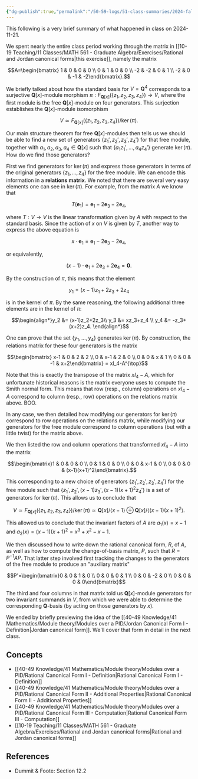 ```yaml
---
{"dg-publish":true,"permalink":"/50-59-logs/51-class-summaries/2024-fall/math-561/2024-11/2024-11-21/","updated":"2024-11-21T12:41:53-08:00"}
---
```


This following is a very brief summary of what happened in class on 2024-11-21.

We spent nearly the entire class period working through the matrix in [[10-19 Teaching/11 Classes/MATH 561 - Graduate Algebra/Exercises/Rational and Jordan canonical forms\|this exercise]], namely the matrix

$$A=\begin{bmatrix} 1 & 0 & 0 & 0 \\ 0 & 1 & 0 & 0 \\ -2 & -2 & 0 & 1 \\ -2 & 0 & -1 & -2\end{bmatrix}.$$

We briefly talked about how the standard basis for $V=\textbf{Q}^4$ corresponds to a surjective $\textbf{Q}[x]$-module morphism $\pi:F_{\textbf{Q}[x]}(\{z_1,z_2,z_3,z_4\})\to V$, where the first module is the free $\textbf{Q}[x]$-module on four generators. This surjection establishes the $\textbf{Q}[x]$-module isomorphism

$$V\simeq F_{\textbf{Q}[x]}(\{z_1,z_2,z_3,z_4\})/\ker(\pi).$$

Our main structure theorem for free $\textbf{Q}[x]$-modules then tells us we should be able to find a new set of generators $\{z_1',z_2',z_3',z_4'\}$ for that free module, together with $a_1, a_2, a_3, a_4\in \textbf{Q}[x]$ such that $\{a_1z_1', \ldots, a_4 z_4'\}$ generate $\ker(\pi)$. How do we find those generators?

First we find generators for $\ker(\pi)$ and express those generators in terms of the original generators $\{z_1,\ldots, z_4\}$ for the free module. We can encode this information in a **relations matrix**. We noted that there are several very easy elements one can see in $\ker(\pi)$. For example, from the matrix $A$ we know that

$$T(\textbf{e}_1) = \textbf{e}_1-2\textbf{e}_3-2\textbf{e}_4,$$

where $T:V\to V$ is the linear transformation given by $A$ with respect to the standard basis. Since the action of $x$ on $V$ is given by $T$, another way to express the above equation is

$$x\cdot \textbf{e}_1 = \textbf{e}_1-2\textbf{e}_3-2\textbf{e}_4,$$

or equivalently,

$$(x-1)\cdot \textbf{e}_1 +2\textbf{e}_3+2\textbf{e}_4 = \textbf{0}.$$

By the construction of $\pi$, this means that the element

$$y_1 = (x-1)z_1+2z_3+2z_4$$

is in the kernel of $\pi$. By the same reasoning, the following additional three elements are in the kernel of $\pi$:

$$\begin{align*}y_2 &= (x-1)z_2+2z_3\\ y_3 &= xz_3+z_4 \\ y_4 &= -z_3+(x+2)z_4. \end{align*}$$

One can prove that the set $\{y_1, \ldots, y_4\}$ generates $\ker(\pi)$. By construction, the relations matrix for these four generators is the matrix

$$\begin{bmatrix} x-1 & 0 & 2 & 2 \\ 0 & x-1 & 2 & 0 \\ 0 & 0 & x & 1 \\ 0 & 0 & -1 & x+2\end{bmatrix} = xI_4-A^{\top}$$

Note that this is exactly the transpose of the matrix $xI_4-A$, which for unfortunate historical reasons is the matrix everyone uses to compute the Smith normal form. This means that row (resp., column) operations on $xI_4-A$ correspond to column (resp., row) operations on the relations matrix above. BOO.

In any case, we then detailed how modifying our generators for $\ker(\pi)$ correspond to row operations on the relations matrix, while modifying our generators for the free module correspond to column operations (but with a little twist) for the matrix above.

We then listed the row and column operations that transformed $xI_4-A$ into the matrix

$$\begin{bmatrix}1 & 0 & 0 & 0 \\ 0 & 1 & 0 & 0 \\ 0 & 0 & x-1 & 0 \\ 0 & 0 & 0 & (x-1)(x+1)^2\end{bmatrix}.$$

This corresponding to a new choice of generators $\{z_1',z_2',z_3',z_4'\}$ for the free module such that $\{z_1', z_2', (x-1)z_3', (x-1)(x+1)^2z_4'\}$ is a set of generators for $\ker(\pi)$. This allows us to conclude that 

$$V\simeq F_{\textbf{Q}[x]}(\{z_1,z_2,z_3,z_4\})/\ker(\pi)\simeq \textbf{Q}[x]/\langle x-1\rangle\oplus \textbf{Q}[x]/\langle (x-1)(x+1)^2\rangle.$$

This allowed us to conclude that the invariant factors of $A$ are $a_1(x)=x-1$ and $a_2(x)=(x-1)(x+1)^2 = x^3+x^2-x-1$. 

We then discussed how to write down the rational canonical form, $R$, of $A$, as well as how to compute the change-of-basis matrix, $P$, such that $R=P^{-1}AP$. That latter step involved first tracking the changes to the generators of the free module to produce an "auxiliary matrix"

$$P'=\begin{bmatrix}0 & 0 & 1 & 0 \\ 0 & 0 & 0 & 1 \\ 0 & 0 & -2 & 0 \\ 0 & 0 & 0 & 0\end{bmatrix}$$

The third and four columns in that matrix told us $\textbf{Q}[x]$-module generators for two invariant summands in $V$, from which we were able to determine the corresponding $\textbf{Q}$-basis (by acting on those generators by $x$).

We ended by briefly previewing the idea of the [[40-49 Knowledge/41 Mathematics/Module theory/Modules over a PID/Jordan Canonical Form I - Definition\|Jordan canonical form]]. We'll cover that form in detail in the next class.

## Concepts

- [[40-49 Knowledge/41 Mathematics/Module theory/Modules over a PID/Rational Canonical Form I - Definition\|Rational Canonical Form I - Definition]]
- [[40-49 Knowledge/41 Mathematics/Module theory/Modules over a PID/Rational Canonical Form II - Additional Properties\|Rational Canonical Form II - Additional Properties]]
- [[40-49 Knowledge/41 Mathematics/Module theory/Modules over a PID/Rational Canonical Form III - Computation\|Rational Canonical Form III - Computation]]
- [[10-19 Teaching/11 Classes/MATH 561 - Graduate Algebra/Exercises/Rational and Jordan canonical forms\|Rational and Jordan canonical forms]]

## References

- Dummit & Foote: Section 12.2